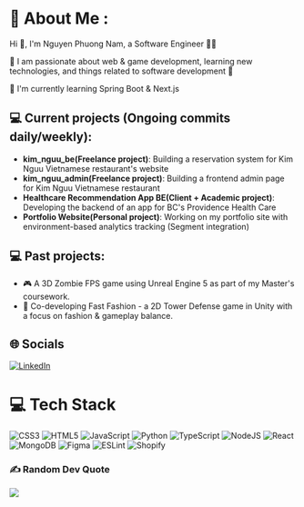 # 💫 About Me :
Hi 👋, I'm Nguyen Phuong Nam, a Software Engineer 👨‍💻

🔭 I am passionate about web & game development, learning new technologies, and things related to software development 🤖

🌱 I'm currently learning Spring Boot & Next.js

## 💻 Current projects (Ongoing commits daily/weekly):
- **kim_nguu_be(Freelance project)**: Building a reservation system for Kim Nguu Vietnamese restaurant's website
- **kim_nguu_admin(Freelance project)**: Building a frontend admin page for Kim Nguu Vietnamese restaurant
- **Healthcare Recommendation App BE(Client + Academic project)**: Developing the backend of an app for BC's Providence Health Care
- **Portfolio Website(Personal project)**: Working on my portfolio site with environment-based analytics tracking (Segment integration)

## 💻 Past projects:
- 🎮 A 3D Zombie FPS game using Unreal Engine 5 as part of my Master's coursework.
- 🏰 Co-developing Fast Fashion - a 2D Tower Defense game in Unity with a focus on fashion & gameplay balance.


## 🌐 Socials
[![LinkedIn](https://img.shields.io/badge/LinkedIn-%230077B5.svg?logo=linkedin&logoColor=white)](https://www.linkedin.com/in/nam-nguyen-91350b154/)

# 💻 Tech Stack
![CSS3](https://img.shields.io/badge/css3-%231572B6.svg?style=for-the-badge&logo=css3&logoColor=white) ![HTML5](https://img.shields.io/badge/html5-%23E34F26.svg?style=for-the-badge&logo=html5&logoColor=white) ![JavaScript](https://img.shields.io/badge/javascript-%23323330.svg?style=for-the-badge&logo=javascript&logoColor=%23F7DF1E) ![Python](https://img.shields.io/badge/python-3670A0?style=for-the-badge&logo=python&logoColor=ffdd54) ![TypeScript](https://img.shields.io/badge/typescript-%23007ACC.svg?style=for-the-badge&logo=typescript&logoColor=white) ![NodeJS](https://img.shields.io/badge/node.js-6DA55F?style=for-the-badge&logo=node.js&logoColor=white) ![React](https://img.shields.io/badge/react-%2320232a.svg?style=for-the-badge&logo=react&logoColor=%2361DAFB) ![MongoDB](https://img.shields.io/badge/MongoDB-%234ea94b.svg?style=for-the-badge&logo=mongodb&logoColor=white) ![Figma](https://img.shields.io/badge/figma-%23F24E1E.svg?style=for-the-badge&logo=figma&logoColor=white) ![ESLint](https://img.shields.io/badge/ESLint-4B3263?style=for-the-badge&logo=eslint&logoColor=white) ![Shopify](https://img.shields.io/badge/%20-Shopify-lightgrey?style=for-the-badge&logo=shopify)
### ✍️ Random Dev Quote
![](https://quotes-github-readme.vercel.app/api?type=horizontal&theme=dark)
